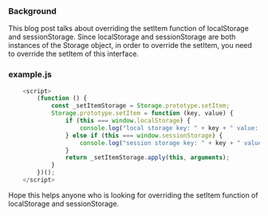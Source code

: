 ### Background
This blog post talks about overriding the setItem function of localStorage and sessionStorage.
Since localStorage and sessionStorage are both instances of the Storage object, in order to override the setItem, you need to override the setItem of this interface.

### example.js
```js
    <script>
        (function () {
            const _setItemStorage = Storage.prototype.setItem;
            Storage.prototype.setItem = function (key, value) {
                if (this === window.localStorage) {
                    console.log("local storage key: " + key + " value: " + value);
                } else if (this === window.sessionStorage) {
                    console.log("session storage key: " + key + " value: " + value);
                }
                return _setItemStorage.apply(this, arguments);
            }
        })();
    </script>
```
Hope this helps anyone who is looking for overriding the setItem function of localStorage and sessionStorage.
